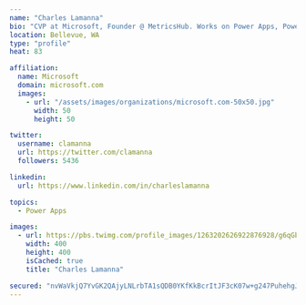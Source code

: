 ```yaml
---
name: "Charles Lamanna"
bio: "CVP at Microsoft, Founder @ MetricsHub. Works on Power Apps, Power Automate, Power Virtual Agent, Common Data Service and Dynamics 365."
location: Bellevue, WA
type: "profile"
heat: 83

affiliation:
  name: Microsoft
  domain: microsoft.com
  images:
    - url: "/assets/images/organizations/microsoft.com-50x50.jpg"
      width: 50
      height: 50

twitter:
  username: clamanna
  url: https://twitter.com/clamanna
  followers: 5436

linkedin:
  url: https://www.linkedin.com/in/charleslamanna

topics:
  - Power Apps

images:
  - url: https://pbs.twimg.com/profile_images/1263202626922876928/g6qGbHZ-_400x400.jpg
    width: 400
    height: 400
    isCached: true
    title: "Charles Lamanna"

secured: "nvWaVkjQ7YvGK2QAjyLNLrbTA1sQDB0YKfKkBcrItJF3cK07w+g247PuhehgJiWahqrCoLL1upsZnKKKDrz5NU1qRzhr/ZdHFXTgdPdzW6M8py7ZBdMS1lCQs7jN+g364K7e3vy1C1bpwQ3lRIqqPo3bHVmCwvCtI7sAykUVtS6bXULot9CdCIPMJVEjbBetmWHDMGmk87FS6WTVMZ0KoUyWklZiPxDUSoGxNRJ4Act6kMjMICpVkbw8kqhsa8sIn+9isVolDTa32LlzrCmemQdHZ/QZSdpRwgmUTjYteqxoJEtzpf/mCmeB/lp7ldK4LebQEqYFDMwI0aOU/9v65vvpFYQvyV8sFD2SmeHqMcAEIJg9MZHHW3dedeQArfxz6FFqifd9f8BMcqsLUCRqemoO9s7J7npC0eE9+WOVksg=;DQdvWexsgqF1mgkWBTGDmA=="
---
```


